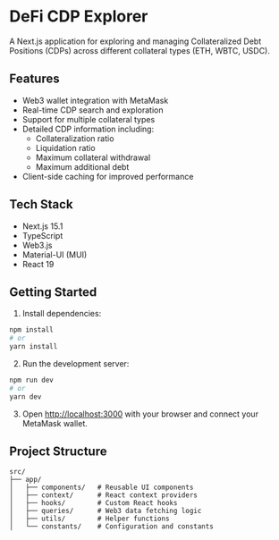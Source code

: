 # DeFi CDP Explorer

A Next.js application for exploring and managing Collateralized Debt Positions (CDPs) across different collateral types (ETH, WBTC, USDC).

## Features

- Web3 wallet integration with MetaMask
- Real-time CDP search and exploration
- Support for multiple collateral types
- Detailed CDP information including:
  - Collateralization ratio
  - Liquidation ratio
  - Maximum collateral withdrawal
  - Maximum additional debt
- Client-side caching for improved performance

## Tech Stack

- Next.js 15.1
- TypeScript
- Web3.js
- Material-UI (MUI)
- React 19

## Getting Started

1. Install dependencies:

```bash
npm install
# or
yarn install
```

2. Run the development server:

```bash
npm run dev
# or
yarn dev
```

3. Open [http://localhost:3000](http://localhost:3000) with your browser and connect your MetaMask wallet.

## Project Structure

```
src/
├── app/
│   ├── components/   # Reusable UI components
│   ├── context/      # React context providers
│   ├── hooks/        # Custom React hooks
│   ├── queries/      # Web3 data fetching logic
│   ├── utils/        # Helper functions
│   └── constants/    # Configuration and constants
```
